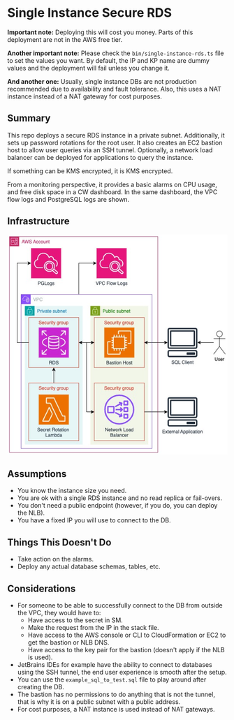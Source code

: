 # Single Instance Secure RDS

**Important note:** Deploying this will cost you money. Parts of this deployment are not in the AWS free tier.

**Another important note:** Please check the `bin/single-instance-rds.ts` file to set the values you want. By default, the IP and KP name are dummy values and the deployment will fail unless you change it.

**And another one:** Usually, single instance DBs are not production recommended due to availability and
fault tolerance. Also, this uses a NAT instance instead of a NAT gateway for cost purposes.

## Summary

This repo deploys a secure RDS instance in a private subnet. Additionally, it sets up password rotations for the
root user. It also creates an EC2 bastion host to allow user queries via an SSH tunnel. Optionally, a network load 
balancer can be deployed for applications to query the instance.

If something can be KMS encrypted, it is KMS encrypted.

From a monitoring perspective, it provides a basic alarms on CPU usage, and free disk space in a CW dashboard. In
the same dashboard, the VPC flow logs and PostgreSQL logs are shown.

## Infrastructure

![Infrastructure diagram](docs/infrastructure.jpg)

## Assumptions

- You know the instance size you need.
- You are ok with a single RDS instance and no read replica or fail-overs.
- You don't need a public endpoint (however, if you do, you can deploy the NLB).
- You have a fixed IP you will use to connect to the DB.

## Things This Doesn't Do

- Take action on the alarms.
- Deploy any actual database schemas, tables, etc.

## Considerations

* For someone to be able to successfully connect to the DB from outside the VPC, they would have to:
  * Have access to the secret in SM.
  * Make the request from the IP in the stack file.
  * Have access to the AWS console or CLI to CloudFormation or EC2 to get the bastion or NLB DNS.
  * Have access to the key pair for the bastion (doesn't apply if the NLB is used).
* JetBrains IDEs for example have the ability to connect to databases using the SSH tunnel, the end user experience is smooth after the setup.
* You can use the `example_sql_to_test.sql` file to play around after creating the DB.
* The bastion has no permissions to do anything that is not the tunnel, that is why it is on a public subnet with a public address.
* For cost purposes, a NAT instance is used instead of NAT gateways.
